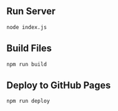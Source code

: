 ## Run Server

`node index.js`

## Build Files

`npm run build`

## Deploy to GitHub Pages

`npm run deploy`